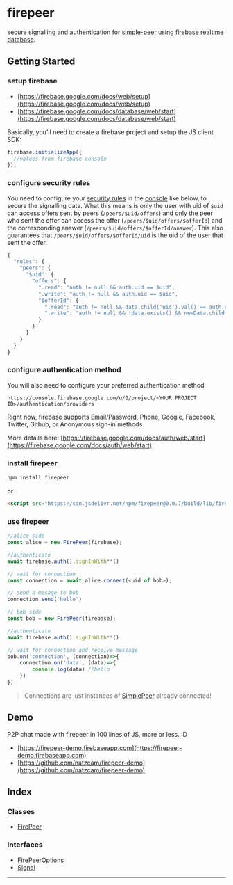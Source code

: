 
firepeer
========

secure signalling and authentication for [simple-peer](https://github.com/feross/simple-peer) using [firebase realtime database](https://firebase.google.com/docs/database/).

Getting Started
---------------

### setup firebase

*   [https://firebase.google.com/docs/web/setup](https://firebase.google.com/docs/web/setup)
*   [https://firebase.google.com/docs/database/web/start](https://firebase.google.com/docs/database/web/start)

Basically, you'll need to create a firebase project and setup the JS client SDK:

```javascript
firebase.initializeApp({
  //values from firebase console
});
```

### configure security rules

You need to configure your [security rules](https://firebase.google.com/docs/database/security) in the [console](https://console.firebase.google.com) like below, to secure the signalling data. What this means is only the user with uid of `$uid` can access offers sent by peers (`/peers/$uid/offers`) and only the peer who sent the offer can access the offer (`/peers/$uid/offers/$offerId`) and the corresponding answer (`/peers/$uid/offers/$offerId/answer`). This also guarantees that `/peers/$uid/offers/$offerId/uid` is the uid of the user that sent the offer.

```javascript
{
  "rules": {
    "peers": {
      "$uid": {
        "offers": {
          ".read": "auth != null && auth.uid == $uid",
          ".write": "auth != null && auth.uid == $uid",
          "$offerId": {
            ".read": "auth != null && data.child('uid').val() == auth.uid",
            ".write": "auth != null && !data.exists() && newData.child('uid').val() == auth.uid",
          }
        }
      }
    }
  }
}
```

### configure authentication method

You will also need to configure your preferred authentication method:

`https://console.firebase.google.com/u/0/project/<YOUR PROJECT ID>/authentication/providers`

Right now, firebase supports Email/Password, Phone, Google, Facebook, Twitter, Github, or Anonymous sign-in methods.

More details here: [https://firebase.google.com/docs/auth/web/start](https://firebase.google.com/docs/auth/web/start)

### install firepeer

```sh
npm install firepeer
```

or

```html
<script src="https://cdn.jsdelivr.net/npm/firepeer@0.0.7/build/lib/firepeer.min.js"></script>
```

### use firepeer

```javascript
//alice side
const alice = new FirePeer(firebase);

//authenticate
await firebase.auth().signInWith**() 

// wait for connection
const connection = await alice.connect(<uid of bob>);

// send a mesage to bob
connection.send('hello')
```

```javascript
// bob side
const bob = new FirePeer(firebase);

//authenticate
await firebase.auth().signInWith**()

// wait for connection and receive message
bob.on('connection', (connection)=>{
    connection.on('data', (data)=>{
        console.log(data) //hello
    })
})
```

> Connections are just instances of [SimplePeer](https://github.com/feross/simple-peer#api) already connected!

Demo
----

P2P chat made with firepeer in 100 lines of JS, more or less. :D

*   [https://firepeer-demo.firebaseapp.com](https://firepeer-demo.firebaseapp.com)
*   [https://github.com/natzcam/firepeer-demo](https://github.com/natzcam/firepeer-demo)

## Index

### Classes

* [FirePeer](classes/firepeer.md)

### Interfaces

* [FirePeerOptions](interfaces/firepeeroptions.md)
* [Signal](interfaces/signal.md)

---


